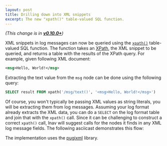 ```yaml
---
layout: post
title: Drilling down into XML snippets
excerpt: The new "xpath()" table-valued SQL function.
---
```


*(This change is in [**v0.10.0+**](https://github.com/tstack/lnav/releases/tag/v0.10.0))*

XML snippets in log messages can now be queried using the
[`xpath()`](https://docs.lnav.org/en/latest/sqlext.html#xpath-xpath-xmldoc)
table-valued SQL function.  The function takes an
[XPath](https://developer.mozilla.org/en-US/docs/Web/XPath), the XML snippet
to be queried, and returns a table with the results of the XPath query.
For example, given following XML document:

```xml
<msg>Hello, World!</msg>
```

Extracting the text value from the `msg` node can be done using the following
query:

```sql
SELECT result FROM xpath('/msg/text()', '<msg>Hello, World!</msg>')
```

Of course, you won't typically be passing XML values as string literals, you
will be extracting them from log messages.  Assuming your log format already
extracts the XML data, you can do a `SELECT` on the log format table and join
that with the `xpath()` call.  Since it can be challenging to construct a
correct `xpath()` call, lnav will suggest calls for the nodes it finds in any
XML log message fields.  The following asciicast demonstrates this flow:

<script id="asciicast-x89mrk8JPHBmB4pTbaZvTt8Do"
        src="https://asciinema.org/a/x89mrk8JPHBmB4pTbaZvTt8Do.js"
        async>
</script>

The implementation uses the [pugixml](https://pugixml.org) library.
